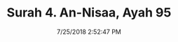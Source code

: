 ---
title       : "Surah 4. An-Nisaa, Ayah 95"
date        : 7/25/2018 2:52:47 PM
draft       : false
type        : "quran"
layout      : "compare"
BookCode    : "CMP"
SurahNumber : "4"
AyahNumber  : "95"
TotalAyah   : "176"
---